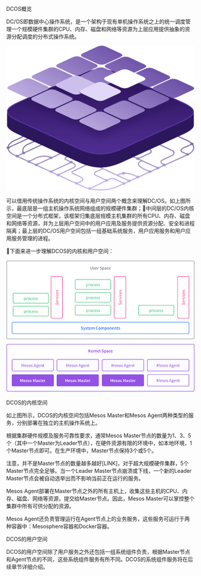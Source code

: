 DCOS概览

DC\/OS即数据中心操作系统，是一个架构于现有单机操作系统之上的统一调度管理一个规模硬件集群的CPU、内存、磁盘和网络等资源为上层应用提供抽象的资源分配调度的分布式操作系统。

![](/assets/dcos_overview.png)

可以借用传统操作系统的内核空间与用户空间两个概念来理解DC\/OS。如上图所示，最底层是一组主机操作系统网络组成的规模硬件集群；中间层的DC\/OS内核空间是一个分布式框架，该框架归集底层规模主机集群的所有CPU、内存、磁盘和网络等资源，并为上层用户空间中的用户应用及服务提供资源分配、安全和进程隔离；最上层的DC\/OS用户空间包括一组基础系统服务，用户应用服务和用户应用服务管理的进程。

下面来进一步理解DCOS的内核和用户空间：

![](/assets/dcos-architecture-100000ft.png)

DCOS的内核空间

如上图所示，DCOS的内核空间包括Mesos Master和Mesos Agent两种类型的服务，分别部署在独立的主机操作系统上。

根据集群硬件规模及服务可靠性要求，通常Mesos Master节点的数量为1、3、5个（其中一个Master为Leader节点），在硬件资源有限的环境中，如本地环境，1个Master节点即可。在生产环境中，Master节点保持3个或5个。

注意，并不是Master节点的数量越多越好\[LINK\]，对于超大规模硬件集群，5个Master节点完全足够。当一个Leader Master节点崩溃或下线，一个新的Leader Master节点会被自动选举出而不影响当前正在运行的服务。

Mesos Agent部署在Master节点之外的所有主机上，收集这些主机的CPU、内存、磁盘、网络等资源，提交给Master节点。因此，Mesos Master可以掌控整个集群中所有可供分配的资源。

Mesos Agent还负责管理运行在Agent节点上的业务服务，这些服务可运行于两种容器中：Mesosphere容器和Docker容器。

DCOS的用户空间

DCOS的用户空间除了用户服务之外还包括一组系统组件负责，根据Master节点和Agent节点的不同，这些系统组件服务有所不同。DCOS的系统组件服务将在后续章节详细介绍。


